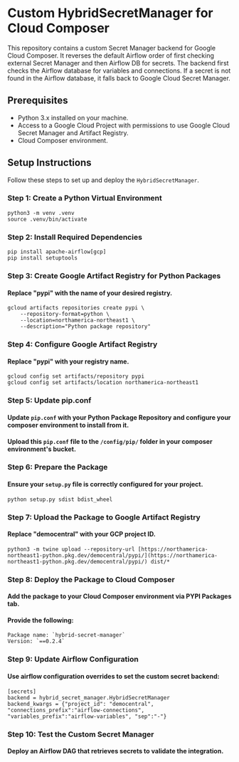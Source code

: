 # Custom HybridSecretManager for Cloud Composer

This repository contains a custom Secret Manager backend for Google Cloud Composer. It reverses the default Airflow order of first checking external Secret Manager and then Airflow DB for secrets. The backend first checks the Airflow database for variables and connections. If a secret is not found in the Airflow database, it falls back to Google Cloud Secret Manager.

## Prerequisites

- Python 3.x installed on your machine.
- Access to a Google Cloud Project with permissions to use Google Cloud Secret Manager and Artifact Registry.
- Cloud Composer environment.

## Setup Instructions

Follow these steps to set up and deploy the `HybridSecretManager`.


### Step 1: Create a Python Virtual Environment
```
python3 -m venv .venv
source .venv/bin/activate
```

### Step 2: Install Required Dependencies
```
pip install apache-airflow[gcp]
pip install setuptools
```

### Step 3: Create Google Artifact Registry for Python Packages
#### Replace "pypi" with the name of your desired registry.
```
gcloud artifacts repositories create pypi \
    --repository-format=python \
    --location=northamerica-northeast1 \
    --description="Python package repository"
```

### Step 4: Configure Google Artifact Registry
#### Replace "pypi" with your registry name.
```
gcloud config set artifacts/repository pypi
gcloud config set artifacts/location northamerica-northeast1
```

### Step 5: Update pip.conf
####  Update `pip.conf` with your Python Package Repository and configure your composer environment to install from it. 
####  Upload this `pip.conf` file to the `/config/pip/` folder in your composer environment's bucket.

### Step 6: Prepare the Package
####  Ensure your `setup.py` file is correctly configured for your project.
```
python setup.py sdist bdist_wheel
```

### Step 7: Upload the Package to Google Artifact Registry
#### Replace "democentral" with your GCP project ID.
```
python3 -m twine upload --repository-url [https://northamerica-northeast1-python.pkg.dev/democentral/pypi/](https://northamerica-northeast1-python.pkg.dev/democentral/pypi/) dist/*
```

### Step 8: Deploy the Package to Cloud Composer
#### Add the package to your Cloud Composer environment via PYPI Packages tab.
#### Provide the following:
```
Package name: `hybrid-secret-manager`
Version: `==0.2.4`
```

### Step 9: Update Airflow Configuration
#### Use airflow configuration overrides to set the custom secret backend:
```
[secrets]
backend = hybrid_secret_manager.HybridSecretManager
backend_kwargs = {"project_id": "democentral", "connections_prefix":"airflow-connections", "variables_prefix":"airflow-variables", "sep":"-"}
```

### Step 10: Test the Custom Secret Manager
#### Deploy an Airflow DAG that retrieves secrets to validate the integration.
